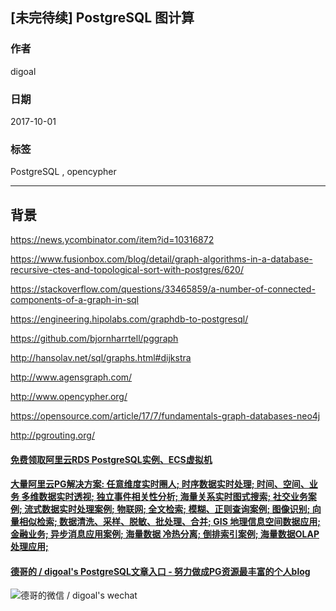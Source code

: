 ## [未完待续] PostgreSQL 图计算  
    
### 作者    
digoal    
    
### 日期    
2017-10-01    
    
### 标签    
PostgreSQL , opencypher  
    
----    
    
## 背景    

https://news.ycombinator.com/item?id=10316872

https://www.fusionbox.com/blog/detail/graph-algorithms-in-a-database-recursive-ctes-and-topological-sort-with-postgres/620/

https://stackoverflow.com/questions/33465859/a-number-of-connected-components-of-a-graph-in-sql

https://engineering.hipolabs.com/graphdb-to-postgresql/

https://github.com/bjornharrtell/pggraph

http://hansolav.net/sql/graphs.html#dijkstra

http://www.agensgraph.com/

http://www.opencypher.org/

https://opensource.com/article/17/7/fundamentals-graph-databases-neo4j

http://pgrouting.org/



  
  
  
  
  
  
  
  
  
  
  
  
  
  
  
  
  
  
  
  
  
  
  
  
  
  
  
  
  
  
  
  
  
  
  
  
  
#### [免费领取阿里云RDS PostgreSQL实例、ECS虚拟机](https://www.aliyun.com/database/postgresqlactivity "57258f76c37864c6e6d23383d05714ea")
  
  
#### [大量阿里云PG解决方案: 任意维度实时圈人; 时序数据实时处理; 时间、空间、业务 多维数据实时透视; 独立事件相关性分析; 海量关系实时图式搜索; 社交业务案例; 流式数据实时处理案例; 物联网; 全文检索; 模糊、正则查询案例; 图像识别; 向量相似检索; 数据清洗、采样、脱敏、批处理、合并; GIS 地理信息空间数据应用; 金融业务; 异步消息应用案例; 海量数据 冷热分离; 倒排索引案例; 海量数据OLAP处理应用;](https://yq.aliyun.com/topic/118 "40cff096e9ed7122c512b35d8561d9c8")
  
  
#### [德哥的 / digoal's PostgreSQL文章入口 - 努力做成PG资源最丰富的个人blog](https://github.com/digoal/blog/blob/master/README.md "22709685feb7cab07d30f30387f0a9ae")
  
  
![德哥的微信 / digoal's wechat](../pic/digoal_weixin.jpg "f7ad92eeba24523fd47a6e1a0e691b59")
  
